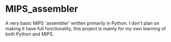 # MIPS_assembler
A very basic MIPS 'assembler' written primarily in Python. I don't plan on making it have full functionality, this project is mainly for my own learning of both Python and MIPS.

